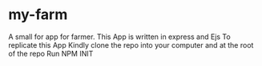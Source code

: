 # my-farm
A small for app for farmer.
This App is written in express and Ejs
To replicate this App
Kindly clone the repo into your computer and at the root of the repo
Run NPM INIT 

